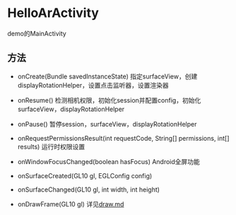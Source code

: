 # HelloArActivity
demo的MainActivity

## 方法
- onCreate(Bundle savedInstanceState)
指定surfaceView，创建displayRotationHelper，设置点击监听器，设置渲染器

- onResume()
检测相机权限，初始化session并配置config，初始化surfaceView，displayRotationHelper

- onPause()
暂停session，surfaceView，displayRotationHelper

- onRequestPermissionsResult(int requestCode, String[] permissions, int[] results)
运行时权限设置

- onWindowFocusChanged(boolean hasFocus)
Android全屏功能

- onSurfaceCreated(GL10 gl, EGLConfig config)
- onSurfaceChanged(GL10 gl, int width, int height)
- onDrawFrame(GL10 gl)
详见[draw.md](https://github.com/huben2koishi/ARCore-LearningNotes/blob/master/draw.md)